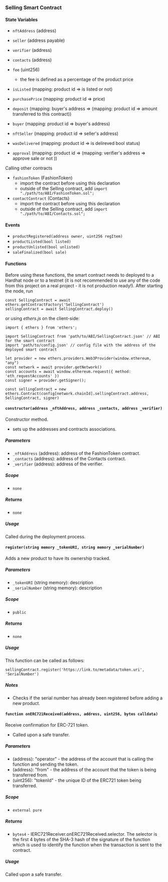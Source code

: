### Selling Smart Contract

#### State Variables

- `nftAddress` (address)
- `seller` (address payable)
- `verifier` (address)
- `contacts` (address)
- `fee` (uint256)

  - the fee is defined as a percentage of the product price

- `isListed` (mapping: product id => is listed or not)
- `purchasePrice` (mapping: product id => price)
- `deposit` (mapping: buyer's address => (mapping: product id => amount transferred to this contract))
- `buyer` (mapping: product id => buyer's address)
- `nftSeller` (mapping: product id => seller's address)
- `wasDelivered` (mapping: product id => is delireved bool status)
- `approval` (mapping: product id => (mapping: verifier's address => approve sale or not ))

Calling other contracts

- `fashionToken` (FashionToken)
  - import the contract before using this declaration
  - outside of the Selling contract, add `import "./path/to/ABI/FashionToken.sol";`
- `contactContract` (Contacts)
  - import the contract before using this declaration
  - outside of the Selling contract, add `import "./path/to/ABI/Contacts.sol";`

#### Events

- `productRegistered(address owner, uint256 regItem)`
- `productListed(bool listed)`
- `productUnlisted(bool unlisted)`
- `saleFinalized(bool sale)`

#### Functions

Before using these functions, the smart contract needs to deployed to a Hardhat node or to a testnet (it is not recommended to use any of the code from this project on a real project - it is not production ready!). After starting the node, run

```
const SellingContract = await ethers.getContractFactory('SellingContract')
sellingContract = await SellingContract.deploy()
```

or using _ethers.js_ on the client-side:

```
import { ethers } from 'ethers';

import SellingContract from 'path/to/ABI/SellingContract.json' // ABI for the smart contract
import 'path/to/config.json' // config file with the address of the deployed smart contract

let provider = new ethers.providers.Web3Provider(window.ethereum, "any")
const network = await provider.getNetwork()
const accounts = await window.ethereum.request({ method: 'eth_requestAccounts' })
const signer = provider.getSigner();

const sellingContract = new ethers.Contract(config[network.chainId].sellingContract.address, SellingContract, signer)
```

#### `constructor(address _nftAddress, address _contacts, address _verifier)`

Constructor method.

- sets up the addresses and contracts associations.

##### Parameters

- `_nftAddress` (address): address of the FashionToken contract.
- `_contacts` (address): address of the Contacts contract.
- `_verifier` (address): address of the verifier.

##### Scope

- `none`

##### Returns

- `none`

##### Usage

Called during the deployment process.

#### `register(string memory _tokenURI, string memory _serialNumber)`

Adds a new product to have its ownership tracked.

##### Parameters

- `_tokenURI` (string memory): description
- `_serialNumber` (string memory): description

##### Scope

- `public`

##### Returns

- `none`

##### Usage

This function can be called as follows:

```
sellingContract.register('https://link.to/metadata/token.uri', 'SerialNumber')
```

##### Notes

- Checks if the serial number has already been registered before adding a new product.

#### `function onERC721Received(address, address, uint256, bytes calldata)`

Receive confirmation for ERC-721 token.

- Called upon a safe transfer.

##### Parameters

- (address): "operator" - the address of the account that is calling the function and sending the token.
- (address): "from" - the address of the account that the token is being transferred from.
- (uint256): "tokenId" - the unique ID of the ERC721 token being transferred.

##### Scope

- `external pure`

##### Returns

- `bytes4` - IERC721Receiver.onERC721Received.selector. The selector is the first 4 bytes of the SHA-3 hash of the signature of the function which is used to identify the function when the transaction is sent to the contract.

##### Usage

Called upon a safe transfer.
